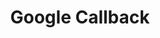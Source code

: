 ---
title: Google Callback
api:
  file: openapi.json
  operationId: Google Auth-google_callback
hidden: false
---